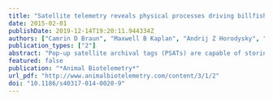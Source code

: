 ```yaml
---
title: "Satellite telemetry reveals physical processes driving billfish behavior"
date: 2015-02-01
publishDate: 2019-12-14T19:20:11.944334Z
authors: ["Camrin D Braun", "Maxwell B Kaplan", "Andrij Z Horodysky", "Joel K Llopiz"]
publication_types: ["2"]
abstract: "Pop-up satellite archival tags (PSATs) are capable of storing high-resolution behavioral and environmental information for extended periods of time (approximately 1 year), rendering them especially valuable for studying highly mobile species. In this review, we synthesize published PSAT data to understand the biophysical drivers that influence movements of billfishes (families Xiphiidae and Istiophoridae). To date, over 1,080 PSATs have been deployed on billfishes, with individuals demonstrating both trans-equatorial and trans-basin movements. Using this dataset, we identify four main physical variables that drive billfish behavior: temperature, light, oxygen, and complex water mixing (e.g. fronts and eddies). Of the seven species that have been studied with PSAT technology, all exhibited a strong thermal preference for water textgreater22°C, though vertically migrating swordfish additionally occupied waters textless10°C while at depth. Ambient light levels influence vertical movements, especially those associated with foraging, as billfish possess large eyes and thermoregulatory abilities that facilitate feeding behaviors below warm surface layers. Mounting evidence suggests that some billfishes actively avoid regions with low dissolved oxygen (textless3.5 mL L¿1). Human-induced climate change is expected to increase the horizontal and vertical extent of hypoxic water and may further compress habitat and concentrate fishing pressure on pelagic fishes. Finally, complex submeso- and mesoscale processes provide critical habitat for spawning, larval feeding, and retention, but our understanding of these and other behavioral aspects of billfish biology remains limited. Future research efforts should leverage technical advancements while integrating existing and future tag data with chemical and physical oceanographic datasets to gain a better understanding of the relevant biophysical interactions for billfishes, thereby enhancing management capabilities for this ecologically and economically important group of fishes."
featured: false
publication: "*Animal Biotelemetry*"
url_pdf: "http://www.animalbiotelemetry.com/content/3/1/2"
doi: "10.1186/s40317-014-0020-9"
---
```


